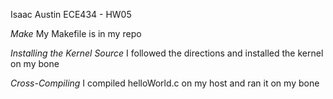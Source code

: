 Isaac Austin
ECE434 - HW05

*Make*
My Makefile is in my repo


*Installing the Kernel Source*
I followed the directions and installed the kernel on my bone


*Cross-Compiling*
I compiled helloWorld.c on my host and ran it on my bone
